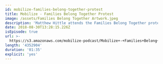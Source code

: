 ```yaml
---
id: mobilize-families-belong-together-protest
title: Mobilize - Families Belong Together Protest
image: /assets/Families Belong Together Artwork.jpeg
description: 'Matthew Hittle attends the Families Belong Together protest in New York City.'
date: 2018-08-30T13:28:15.226Z
isEpisode: true
url: >-
  https://s3.amazonaws.com/mobilize-podcast/Mobilize+-+Families+Belong+Together+Protest.mp3
length: '4352904'
duration: '01:35'
explicit: 'yes'
---
```

